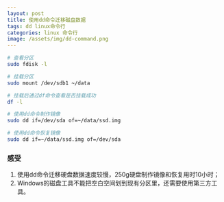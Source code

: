 ```yaml
---
layout: post
title: 使用dd命令迁移磁盘数据
tags: dd linux命令行
categories: linux 命令行
image: /assets/img/dd-command.png
---
```

``` sh
# 查看分区
sudo fdisk -l

# 挂载分区
sudo mount /dev/sdb1 ~/data

# 挂载后通过df命令查看是否挂载成功
df -l

# 使用dd命令制作镜像
sudo dd if=/dev/sda of=~/data/ssd.img

# 使用dd命令恢复镜像
sudo dd if=~/data/ssd.img of=/dev/sda

```

### 感受

1. 使用dd命令迁移硬盘数据速度较慢，250g硬盘制作镜像和恢复用时10小时；
2. Windows的磁盘工具不能把空白空间划到现有分区里，还需要使用第三方工具。
